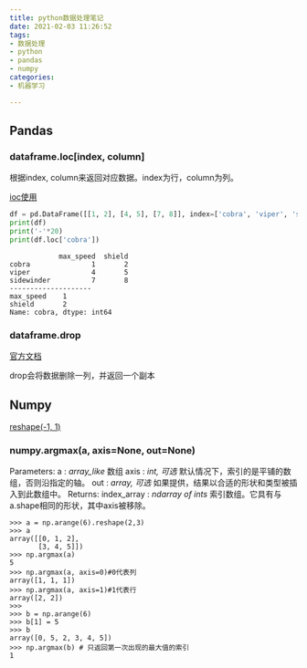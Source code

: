 ```yaml
---
title: python数据处理笔记
date: 2021-02-03 11:26:52
tags:
- 数据处理
- python
- pandas
- numpy
categories:
- 机器学习

---
```


## Pandas

### dataframe.loc[index, column]

根据index, column来返回对应数据。index为行，column为列。

[ioc使用](https://blog.csdn.net/chenKFKevin/article/details/62049060)

```python
df = pd.DataFrame([[1, 2], [4, 5], [7, 8]], index=['cobra', 'viper', 'sidewinder'], columns=['max_speed', 'shield'])
print(df)
print('-'*20)
print(df.loc['cobra'])
```

```
            max_speed  shield
cobra               1       2
viper               4       5
sidewinder          7       8
--------------------
max_speed    1
shield       2
Name: cobra, dtype: int64
```

### dataframe.drop

[官方文档](https://pandas.pydata.org/pandas-docs/stable/reference/api/pandas.DataFrame.drop.html)

drop会将数据删除一列，并返回一个副本

## Numpy

[reshape(-1, 1)](https://blog.csdn.net/lxlong89940101/article/details/84314703)

### numpy.argmax(a, axis=None, out=None)



Parameters:
a : *array_like*
数组
axis : *int, 可选*
默认情况下，索引的是平铺的数组，否则沿指定的轴。
out : *array, 可选*
如果提供，结果以合适的形状和类型被插入到此数组中。
Returns:
index_array : *ndarray of ints*
索引数组。它具有与a.shape相同的形状，其中axis被移除。

```
>>> a = np.arange(6).reshape(2,3)
>>> a
array([[0, 1, 2],
       [3, 4, 5]])
>>> np.argmax(a)
5
>>> np.argmax(a, axis=0)#0代表列
array([1, 1, 1])
>>> np.argmax(a, axis=1)#1代表行
array([2, 2])
>>>
>>> b = np.arange(6)
>>> b[1] = 5
>>> b
array([0, 5, 2, 3, 4, 5])
>>> np.argmax(b) # 只返回第一次出现的最大值的索引
1
```


